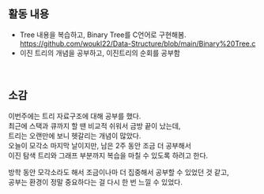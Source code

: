 ## 활동 내용
- Tree 내용을 복습하고, Binary Tree를 C언어로 구현해봄.<br>
    https://github.com/woukl22/Data-Structure/blob/main/Binary%20Tree.c
- 이진 트리의 개념을 공부하고, 이진트리의 순회를 공부함


    
<br>



## 소감
이번주에는 트리 자료구조에 대해 공부를 했다.<br>
최근에 스택과 큐까지 할 땐 비교적 쉬워서 금방 끝이 났는데,<br>
트리는 오랜만에 보니 헷갈리는 개념이 많았다.<br>
오늘이 모각소 마지막 날이지만, 남은 2주 동안 조금 더 공부해서<br>
이진 탐색 트리와 그래프 부분까지 복습을 마칠 수 있도록 하려고 한다.<br>

방학 동안 모각소라도 해서 조금이나마 더 집중해서 공부할 수 있었던 것 같고,<br>
공부는 환경이 정말 중요하다는 걸 다시 한 번 느낄 수 있었다.<br>
